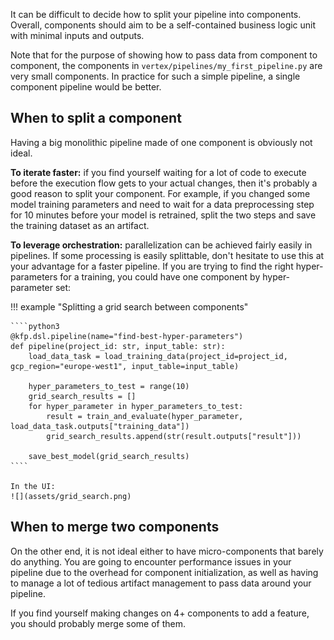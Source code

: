 It can be difficult to decide how to split your pipeline into components. Overall, components should aim to be a self-contained business logic unit with minimal inputs and outputs.

Note that for the purpose of showing how to pass data from component to component, the components in `vertex/pipelines/my_first_pipeline.py` are very small components. 
In practice for such a simple pipeline, a single component pipeline would be better. 

## When to split a component
Having a big monolithic pipeline made of one component is obviously not ideal. 

**To iterate faster:** if you find yourself waiting for a lot of code to execute before the execution flow gets to your actual changes, then it's probably a good reason to split your component. For example, if you changed some model training parameters and need to wait for a data preprocessing step for 10 minutes before your model is retrained, split the two steps and save the training dataset as an artifact.

**To leverage orchestration:** parallelization can be achieved fairly easily in pipelines. If some processing is easily splittable, don't hesitate to use this at your advantage for a faster pipeline. If you are trying to find the right hyper-parameters for a training, you could have one component by hyper-parameter set:

!!! example "Splitting a grid search between components"

    ````python3
    @kfp.dsl.pipeline(name="find-best-hyper-parameters")
    def pipeline(project_id: str, input_table: str):
        load_data_task = load_training_data(project_id=project_id, gcp_region="europe-west1", input_table=input_table)
    
        hyper_parameters_to_test = range(10)
        grid_search_results = []
        for hyper_parameter in hyper_parameters_to_test:
            result = train_and_evaluate(hyper_parameter, load_data_task.outputs["training_data"])
            grid_search_results.append(str(result.outputs["result"]))
    
        save_best_model(grid_search_results)
    ````

    In the UI:
    ![](assets/grid_search.png)


## When to merge two components
On the other end, it is not ideal either to have micro-components that barely do anything. You are going to encounter performance issues in your pipeline due to the overhead for component initialization, as well as having to manage a lot of tedious artifact management to pass data around your pipeline.

If you find yourself making changes on 4+ components to add a feature, you should probably merge some of them.
